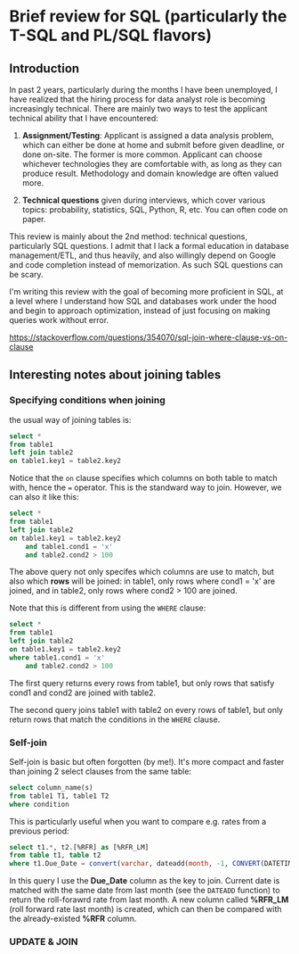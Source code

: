 # Brief review for SQL (particularly the T-SQL and PL/SQL flavors)

## Introduction

In past 2 years, particularly during the months I have been unemployed, I have realized that the hiring process for data analyst role is becoming increasingly technical. There are mainly two ways to test the applicant technical ability that I have encountered:

1. **Assignment/Testing**: Applicant is assigned a data analysis problem, which can either be done at home and submit before given deadline, or done on-site. The former is more common. Applicant can choose whichever technologies they are comfortable with, as long as they can produce result. Methodology and domain knowledge are often valued more.

2. **Technical questions** given during interviews, which cover various topics: probability, statistics, SQL, Python, R, etc. You can often code on paper.

This review is mainly about the 2nd method: technical questions, particularly SQL questions. I admit that I lack a formal education in database management/ETL, and thus heavily, and also willingly depend on Google and code completion instead of memorization. As such SQL questions can be scary. 

I'm writing this review with the goal of becoming more proficient in SQL, at a level where I understand how SQL and databases work under the hood and begin to approach optimization, instead of just focusing on making queries work without error.

https://stackoverflow.com/questions/354070/sql-join-where-clause-vs-on-clause

## Interesting notes about joining tables

### Specifying conditions when joining
the usual way of joining tables is:

```sql
select *
from table1
left join table2
on table1.key1 = table2.key2
```

Notice that the `on` clause specifies which columns on both table to match with, hence the `=` operator. This is the standward way to join.
However, we can also it like this:

```sql
select *
from table1
left join table2
on table1.key1 = table2.key2
    and table1.cond1 = 'x'
    and table2.cond2 > 100
```

The above query not only specifes which columns are use to match, but also which **rows** will be joined: in table1, only rows where cond1 = 'x' are joined, and in table2, only rows where cond2 > 100 are joined.

Note that this is different from using the `WHERE` clause:

```sql
select *
from table1
left join table2
on table1.key1 = table2.key2
where table1.cond1 = 'x'
    and table2.cond2 > 100
```

The first query returns every rows from table1, but only rows that satisfy cond1 and cond2 are joined with table2.

The second query joins table1 with table2 on every rows of table1, but only return rows that match the conditions in the `WHERE` clause.


### Self-join

Self-join is basic but often forgotten (by me!). It's more compact and faster than joining 2 select clauses from the same table:

```sql
select column_name(s)
from table1 T1, table1 T2
where condition
```

This is particularly useful when you want to compare e.g. rates from a previous period:

```sql
select t1.*, t2.[%RFR] as [%RFR_LM]
from table t1, table t2
where t1.Due_Date = convert(varchar, dateadd(month, -1, CONVERT(DATETIME,t2.DUE_DATE,112)), 112)
```

In this query I use the **Due_Date** column as the key to join. Current date is matched with the same date from last month (see the `DATEADD` function) to return the roll-forawrd rate from last month. A new column called **%RFR_LM** (roll forward rate last month) is created, which can then be compared with the already-existed **%RFR** column.

### UPDATE & JOIN


